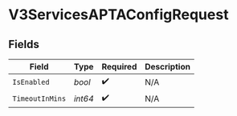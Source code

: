 # V3ServicesAPTAConfigRequest


## Fields

| Field              | Type               | Required           | Description        |
| ------------------ | ------------------ | ------------------ | ------------------ |
| `IsEnabled`        | *bool*             | :heavy_check_mark: | N/A                |
| `TimeoutInMins`    | *int64*            | :heavy_check_mark: | N/A                |